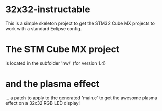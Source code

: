 # 32x32-instructable

This is a simple skeleton project to get the STM32 Cube MX projects to work with a standard Eclipse config.

# The STM Cube MX project
is located in the subfolder 'hw/' (for version 1.4)

# and the plasma effect

... a patch to apply to the generated 'main.c' to get the awesome plasma effect on a 32x32 RGB LED display!
